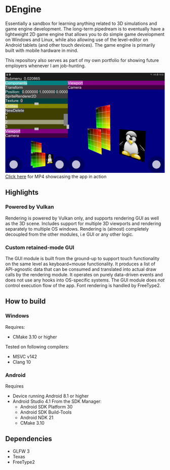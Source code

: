 # DEngine
Essentially a sandbox for learning anything related to 3D simulations and game engine development. The long-term pipedream is to eventually have a lightweight 2D game engine that allows you to do simple game development on Windows and Linux, while also allowing use of the level-editor on Android tablets (and other touch devices). The game engine is primarily built with mobile hardware in mind.

This repository also serves as part of my own portfolio for showing future employers whenever I am job-hunting.

![Screenshot](https://github.com/Didgy74/DEngine/raw/master/Screenshot.jpg)
[Click here](https://github.com/Didgy74/DEngine/raw/master/Usage%20showcase.mp4) for MP4 showcasing the app in action
## Highlights
 ### Powered by Vulkan
Rendering is powered by Vulkan only, and supports rendering GUI as well as the 3D scene. Includes support for multiple 3D viewports and rendering separately to multiple OS windows. Rendering is (almost) completely decoupled from the other modules, i.e GUI or any other logic.

 ### Custom retained-mode GUI
 The GUI module is built from the ground-up to support touch functionality on the same level as keyboard+mouse functionality. It produces a list of API-agnostic data that can be consumed and translated into actual draw calls by the rendering module. It operates on purely data-driven events and does not use any hooks into OS-specific systems. The GUI module does *not* control execution flow of the app. Font rendering is handled by FreeType2.

## How to build
### Windows
Requires:
 - CMake 3.10 or higher

Tested on following compilers:
 - MSVC v142
 - Clang 10
### Android
Requires
 - Device running Android 8.1 or higher
 - Android Studio 4.1
	 From the SDK Manager:
	 - Android SDK Platform 30
	 - Android SDK Build-Tools
	 - Android NDK 21
	 - CMake 3.10
## Dependencies
 - GLFW 3
 - Texas
 - FreeType2

